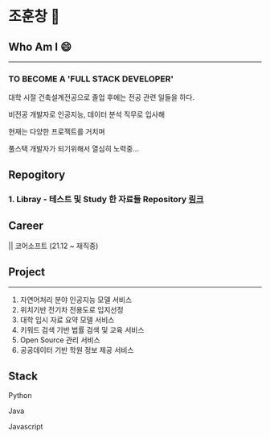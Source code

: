 # 조훈창 👋

## Who Am I 😄
---
### TO BECOME A <strong>'FULL STACK DEVELOPER'</strong>



대학 시절 건축설계전공으로 졸업 후에는 전공 관련 일들을 하다.

비전공 개발자로 인공지능, 데이터 분석 직무로 입사해 

현재는 다양한 프로젝트를 거치며 

풀스택 개발자가 되기위해서 열심히 노력중...

## Repogitory

### 1. Libray - 테스트 및 Study 한 자료들 Repository [링크](https://github.com/hiio420official/library.git)

## Career


|| 코어소프트 (21.12 ~ 재직중)


## Project
---
1. 자연어처리 분야 인공지능 모델 서비스 
2. 위치기반 전기차 전용도로 입지선정 
3. 대학 입시 자료 요약 모델 서비스
4. 키워드 검색 기반 법률 검색 및 교육 서비스
5. Open Source 관리 서비스
6. 공공데이터 기반 학원 정보 제공 서비스

## Stack


Python

Java

Javascript






<!--
**hiio420official/hiio420official** is a ✨ _special_ ✨ repository because its `README.md` (this file) appears on your GitHub profile.

Here are some ideas to get you started:

- 🔭 I’m currently working on ...
- 🌱 I’m currently learning ...
- 👯 I’m looking to collaborate on ...
- 🤔 I’m looking for help with ...
- 💬 Ask me about ...
- 📫 How to reach me: ...
- 😄 Pronouns: ...
- ⚡ Fun fact: ...
-->
